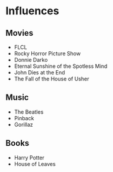 # Influences

## Movies

- FLCL
- Rocky Horror Picture Show
- Donnie Darko
- Eternal Sunshine of the Spotless Mind
- John Dies at the End
- The Fall of the House of Usher

## Music

- The Beatles
- Pinback
- Gorillaz

## Books

- Harry Potter
- House of Leaves
